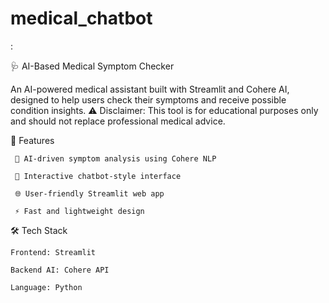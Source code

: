 # medical_chatbot

:

🩺 AI-Based Medical Symptom Checker

An AI-powered medical assistant built with Streamlit and Cohere AI, designed to help users check their symptoms and receive possible condition insights.
⚠️ Disclaimer: This tool is for educational purposes only and should not replace professional medical advice.

🚀 Features

     🧠 AI-driven symptom analysis using Cohere NLP

     💬 Interactive chatbot-style interface

     🌐 User-friendly Streamlit web app

     ⚡ Fast and lightweight design

🛠️ Tech Stack

    Frontend: Streamlit

    Backend AI: Cohere API

    Language: Python
